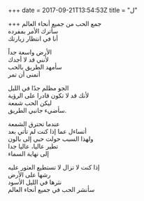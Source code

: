 +++
date = 2017-09-21T13:54:53Z
title = "ل"

+++ 
جمع الحب من جميع أنحاء العالم   
سأترك الأمر بمفرده   
أنا في انتظار زيارتك   
   
الأرض واسعة جداً   
لأنني قد لا أجدك   
سأمهد الطريق بالحب   
أتمنى أن تمر   
   
الجو مظلم جدًا في الليل   
لأنك قد لا تكون قادرا على الرؤية   
ليكن الحب شمعة   
سأضيء جانبي الطريق.   
   
عندما تحترق الشمعة   
أتساءل عما إذا كنت لم تأتي بعد   
ولهذا السبب حولت حبي إلى بالون   
تطير عاليا، عاليا جدا   
إلى نهاية السماء   
   
إذا كنت لا تزال لا تستطيع العثور عليه   
رشها على الأرض   
نثرها في الليل الأسود   
سأنشر الحب في جميع أنحاء العالم  